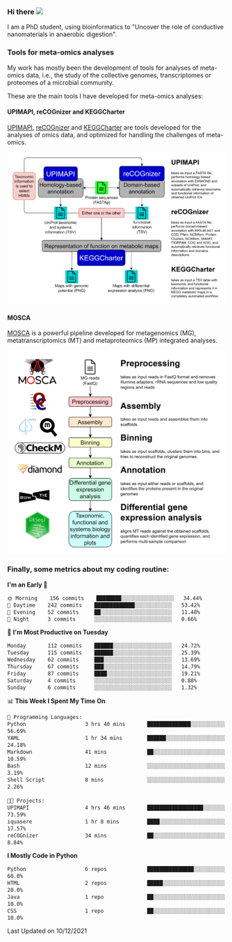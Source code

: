 ### Hi there <img src="https://media.giphy.com/media/hvRJCLFzcasrR4ia7z/giphy.gif" width="25px">

I am a PhD student, using bioinformatics to "Uncover the role of conductive nanomaterials in anaerobic digestion".

### Tools for meta-omics analyses

My work has mostly been the development of tools for analyses of meta-omics data, i.e., the study of the collective genomes, transcriptomes or proteomes of a microbial community.

These are the main tools I have developed for meta-omics analyses:

#### UPIMAPI, reCOGnizer and KEGGCharter

[UPIMAPI](https://github.com/iquasere/UPIMAPI), [reCOGnizer](https://github.com/iquasere/reCOGnizer) and [KEGGCharter](https://github.com/iquasere/KEGGCharter) are tools developed for the analyses of omics data, and optimized for handling the challenges of meta-omics.

<p align="center">
    <img src="assets/annotation_workflow.png">
</p>

#### MOSCA

[MOSCA](https://github.com/iquasere/MOSCA) is a powerful pipeline developed for metagenomics (MG), metatranscriptomics (MT) and metaproteomics (MP) integrated analyses.

<p align="center">
    <img src="assets/mosca_workflow.png" align="center" width="700">
</p>


### Finally, some metrics about my coding routine:

<!--START_SECTION:waka-->
**I'm an Early 🐤** 

```text
🌞 Morning    156 commits    ████████░░░░░░░░░░░░░░░░░   34.44% 
🌆 Daytime    242 commits    █████████████░░░░░░░░░░░░   53.42% 
🌃 Evening    52 commits     ██░░░░░░░░░░░░░░░░░░░░░░░   11.48% 
🌙 Night      3 commits      ░░░░░░░░░░░░░░░░░░░░░░░░░   0.66%

```
📅 **I'm Most Productive on Tuesday** 

```text
Monday       112 commits    ██████░░░░░░░░░░░░░░░░░░░   24.72% 
Tuesday      115 commits    ██████░░░░░░░░░░░░░░░░░░░   25.39% 
Wednesday    62 commits     ███░░░░░░░░░░░░░░░░░░░░░░   13.69% 
Thursday     67 commits     ███░░░░░░░░░░░░░░░░░░░░░░   14.79% 
Friday       87 commits     ████░░░░░░░░░░░░░░░░░░░░░   19.21% 
Saturday     4 commits      ░░░░░░░░░░░░░░░░░░░░░░░░░   0.88% 
Sunday       6 commits      ░░░░░░░░░░░░░░░░░░░░░░░░░   1.32%

```


📊 **This Week I Spent My Time On** 

```text
💬 Programming Languages: 
Python                   3 hrs 40 mins       ██████████████░░░░░░░░░░░   56.69% 
YAML                     1 hr 34 mins        ██████░░░░░░░░░░░░░░░░░░░   24.18% 
Markdown                 41 mins             ██░░░░░░░░░░░░░░░░░░░░░░░   10.59% 
Bash                     12 mins             ░░░░░░░░░░░░░░░░░░░░░░░░░   3.19% 
Shell Script             8 mins              ░░░░░░░░░░░░░░░░░░░░░░░░░   2.26%

🐱‍💻 Projects: 
UPIMAPI                  4 hrs 46 mins       ██████████████████░░░░░░░   73.59% 
iquasere                 1 hr 8 mins         ████░░░░░░░░░░░░░░░░░░░░░   17.57% 
reCOGnizer               34 mins             ██░░░░░░░░░░░░░░░░░░░░░░░   8.84%

```

**I Mostly Code in Python** 

```text
Python                   6 repos             ███████████████░░░░░░░░░░   60.0% 
HTML                     2 repos             █████░░░░░░░░░░░░░░░░░░░░   20.0% 
Java                     1 repo              ██░░░░░░░░░░░░░░░░░░░░░░░   10.0% 
CSS                      1 repo              ██░░░░░░░░░░░░░░░░░░░░░░░   10.0%

```



 Last Updated on 10/12/2021
<!--END_SECTION:waka-->
